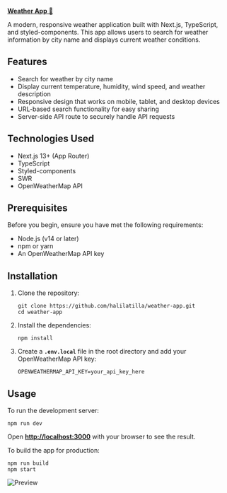 [**Weather App** 🔗](https://weather-app-halil-atilla.vercel.app/)

A modern, responsive weather application built with Next.js, TypeScript, and styled-components. This app allows users to search for weather information by city name and displays current weather conditions.

## **Features**

- Search for weather by city name
- Display current temperature, humidity, wind speed, and weather description
- Responsive design that works on mobile, tablet, and desktop devices
- URL-based search functionality for easy sharing
- Server-side API route to securely handle API requests

## **Technologies Used**

- Next.js 13+ (App Router)
- TypeScript
- Styled-components
- SWR
- OpenWeatherMap API

## **Prerequisites**

Before you begin, ensure you have met the following requirements:

- Node.js (v14 or later)
- npm or yarn
- An OpenWeatherMap API key

## **Installation**

1. Clone the repository:

   ```
   git clone https://github.com/halilatilla/weather-app.git
   cd weather-app
   ```

2. Install the dependencies:

   ```
   npm install
   ```

3. Create a **`.env.local`** file in the root directory and add your OpenWeatherMap API key:

   ```
   OPENWEATHERMAP_API_KEY=your_api_key_here
   ```

## **Usage**

To run the development server:

```
npm run dev
```

Open [**http://localhost:3000**](http://localhost:3000/) with your browser to see the result.

To build the app for production:

```
npm run build
npm start
```


![Preview](https://github.com/user-attachments/assets/6ecca1d6-a09f-451c-84eb-2f9900d01689)

